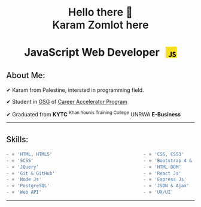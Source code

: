 <h1 align="center" style="font-weight: 600"> 
    Hello there 👋
    <br />
    Karam Zomlot here
</h1>

<h1 align="center" style="display: flex; justify-content: center; align-items: center;">
    JavaScript Web Developer
    <img src="./images/js.png" width="30" style="margin-left: 1rem;" />
</h1>

<div>
    <h2 style="font-weight: 500; margin-top: 2rem">About Me:</h2>
    <p>✔ Karam from Palestine, intersted in programming field.</p>
    <p>✔ Student in <a href="https://gazaskygeeks.com/" target="_blank">GSG</a> of <a href="https://gazaskygeeks.com/coders-career-accelerator-course/" target="_blank">Career Accelerator Program</a> </p>
    <p>✔ Graduated from <strong>KYTC</strong> <sup>Khan Younis Training College</sup> UNRWA <strong>E-Business</strong> </p>
</div>

---

<!-- ```js
const karam = {
    full_name: 'Karam Hani Juda Zomlot',
    job_title: 'JavaScript Web Developer',
    skills: [
        'HTML, HTML5',
        'CSS, CSS3',
        'JavaScript',
        'Bootstrap 4 & 5',
        'Node js',
        'Express js',
        'PostgreSQL',
        'React js',
        'Git & GitHub',
        'NPM',
        'UX/UI'
    ],
    tools: [
        'Visual Studio',
        'VS Code',
        'Microsoft SQL Server',
        'Postman',
        'Adobe XD',
        'Adobe Photoshop'
    ]
}
``` -->

<h2 style="font-weight: 500; margin-top: 2rem">Skills:</h2>

```js
- ⭐ 'HTML, HTML5'                                  - ⭐ 'CSS, CSS3'
- ⭐ 'SCSS'                                         - ⭐ 'Bootstrap 4 & 5'
- ⭐ 'JQuery'                                       - ⭐ 'HTML DOM'
- ⭐ 'Git & GitHub'                                 - ⭐ 'React Js'
- ⭐ 'Node Js'                                      - ⭐ 'Express Js'
- ⭐ 'PostgreSQL'                                   - ⭐ 'JSON & Ajax'
- ⭐ 'Web API'                                      - ⭐ 'UX/UI'

```

---
